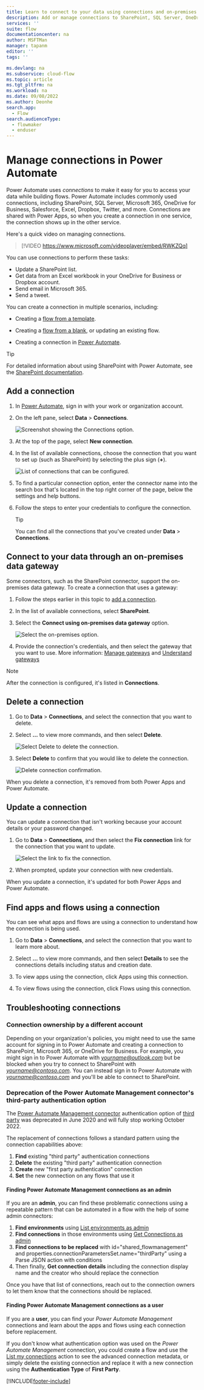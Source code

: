```yaml
---
title: Learn to connect to your data using connections and on-premises data gateways (contains video) | Microsoft Docs
description: Add or manage connections to SharePoint, SQL Server, OneDrive for Business, Salesforce, Microsoft 365, OneDrive, Dropbox, Twitter, Google Drive, and more
services: ''
suite: flow
documentationcenter: na
author: MSFTMan
manager: tapanm
editor: ''
tags: ''

ms.devlang: na
ms.subservice: cloud-flow
ms.topic: article
ms.tgt_pltfrm: na
ms.workload: na
ms.date: 09/08/2022
ms.author: Deonhe
search.app: 
  - Flow
search.audienceType: 
  - flowmaker
  - enduser
---
```

# Manage connections in Power Automate

Power Automate uses *connections* to make it easy for you to access your data while building flows. Power Automate includes commonly used connections, including SharePoint, SQL Server, Microsoft 365, OneDrive for Business, Salesforce, Excel, Dropbox, Twitter, and more. Connections are shared with Power Apps, so when you create a connection in one service, the connection shows up in the other service.

Here's a quick video on managing connections.

> [!VIDEO https://www.microsoft.com/videoplayer/embed/RWKZQq]

You can use connections to perform these tasks:

- Update a SharePoint list.
- Get data from an Excel workbook in your OneDrive for Business or Dropbox account.
- Send email in Microsoft 365.
- Send a tweet.

You can create a connection in multiple scenarios, including:

- Creating a [flow from a template](./get-started-logic-template.md).

- Creating a [flow from a blank](./get-started-logic-flow.md), or updating an existing flow.

- Creating a connection in [Power Automate](https://flow.microsoft.com/).

>[!TIP]
> For detailed information about using SharePoint with Power Automate, see the [SharePoint documentation](/sharepoint/dev/business-apps/power-automate/sharepoint-connector-actions-triggers).

## Add a connection

1. In [Power Automate](https://flow.microsoft.com/), sign in with your work or organization account.

1. On the left pane, select **Data** > **Connections**.

   ![Screenshot showing the Connections option.](media/add-manage-connections/data-connections-link.png)

1. At the top of the page, select **New connection**.

1. In the list of available connections, choose the connection that you want to
    set up (such as SharePoint) by selecting the plus sign (**+**).

   ![List of connections that can be configured.](media/add-manage-connections/new-connections-list.png)

1. To find a particular connection option, enter the connector name into the search box that's located in the top right corner of the page, below the settings and help buttons.

1. Follow the steps to enter your credentials to configure the connection.

   > [!TIP]
   > You can find all the connections that you've created under **Data** > **Connections**.

## Connect to your data through an on-premises data gateway

Some connectors, such as the SharePoint connector, support the on-premises data gateway. To create a connection that uses a gateway:

1. Follow the steps earlier in this topic to [add a connection](#add-a-connection).

1. In the list of available connections, select **SharePoint**.

1. Select the **Connect using on-premises data gateway** option.

   ![Select the on-premises option.](media/add-manage-connections/select-on-prem-option.png)

1. Provide the connection's credentials, and then select the gateway that you want to use. More information: [Manage gateways](./gateway-manage.md) and [Understand gateways](./gateway-reference.md)

> [!NOTE]
> After the connection is configured, it's listed in **Connections**.

## Delete a connection

1. Go to **Data** > **Connections**, and select the connection that you want to delete.

1. Select **…** to view more commands, and then select **Delete**.

   ![Select Delete to delete the connection.](media/add-manage-connections/delete-connection.png)

1. Select **Delete** to confirm that you would like to delete the connection.

   ![Delete connection confirmation.](media/add-manage-connections/delete-connection-confirmation.png)

When you delete a connection, it's removed from both Power Apps and Power Automate.

## Update a connection

You can update a connection that isn't working because your account details or your password changed.

1. Go to **Data** > **Connections**, and then select the **Fix connection** link for the connection that you want to update.

   ![Select the link to fix the connection.](media/add-manage-connections/fix-connection-link.png)

1. When prompted, update your connection with new credentials.

When you update a connection, it's updated for both Power Apps and Power Automate.

## Find apps and flows using a connection

You can see what apps and flows are using a connection to understand how the connection is being used.

1. Go to **Data** > **Connections**, and select the connection that you want to learn more about.

1. Select **…** to view more commands, and then select **Details** to see the connections details including status and creation date.

1. To view apps using the connection, click Apps using this connection.

1. To view flows using the connection, click Flows using this connection.

## Troubleshooting connections

### Connection ownership by a different account
Depending on your organization's policies, you might need to use the same account for signing in to Power Automate and creating a connection to SharePoint, Microsoft 365, or OneDrive for Business.
For example, you might sign in to Power Automate with *yourname@outlook.com* but be blocked when you try to connect to SharePoint with *yourname@contoso.com*. You can instead sign in to Power Automate with *yourname@contoso.com* and you'll be able to connect to SharePoint.

### Deprecation of the Power Automate Management connector's third-party authentication option

The [Power Automate Management connector](connectors/flowmanagement/) authentication option of [third party](connectors/flowmanagement/#third-party-deprecated) was deprecated in June 2020 and will fully stop working October 2022.

The replacement of connections follows a standard pattern using the connection capabilities above:

1. **Find** existing "third party" authentication connections
2. **Delete** the existing "third party" authentication connection
3. **Create** new "first party authentication" connection
4. **Set** the new connection on any flows that use it

#### Finding Power Automate Management connections as an admin
If you are an **admin**, you can find these problematic connections using a repeatable pattern that can be automated in a flow with the help of some admin connectors: 

1. **Find environments** using [List environments as admin](connectors/powerplatformforadmins/#list-environments-as-admin)
2. **Find connections** in those environments using [Get Connections as admin](connectors/powerappsforadmins/#get-connections-as-admin)
3. **Find connections to be replaced** with id="shared_flowmanagement" and properties.connectionParametersSet.name="thirdParty" using a Parse JSON action with conditions 
4. Then finally, **Get connection details** including the connection display name and the creator who should replace the connection
  
Once you have that list of connections, reach out to the connection owners to let them know that the connections should be replaced.

#### Finding Power Automate Management connections as a user
If you are a **user**, you can find your _Power Automate Management_ connections and learn about the apps and flows using each connection before replacement.

If you don't know what authentication option was used on the _Power Automate Management_ connection, you could create a flow and use the [List my connections](connectors/flowmanagement/#list-my-connections) action to see the advanced connection metadata, or simply delete the existing connection and replace it with a new connection using the **Authentication Type** of **First Party**.

[!INCLUDE[footer-include](includes/footer-banner.md)]
